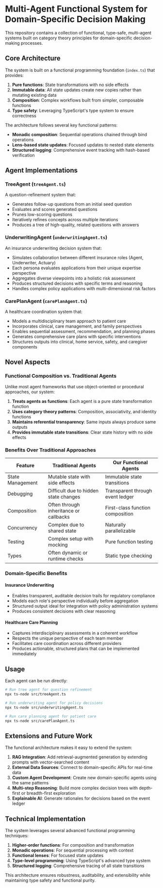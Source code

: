 # Multi-Agent Functional System for Domain-Specific Decision Making

This repository contains a collection of functional, type-safe, multi-agent systems built on category theory principles for domain-specific decision-making processes.

## Core Architecture

The system is built on a functional programming foundation (`index.ts`) that provides:

1. **Pure functions**: State transformations with no side effects
2. **Immutable data**: All state updates create new copies rather than mutating existing data
3. **Composition**: Complex workflows built from simpler, composable functions
4. **Type safety**: Leveraging TypeScript's type system to ensure correctness

The architecture follows several key functional patterns:
- **Monadic composition**: Sequential operations chained through bind operations
- **Lens-based state updates**: Focused updates to nested state elements
- **Structured logging**: Comprehensive event tracking with hash-based verification

## Agent Implementations

### TreeAgent (`treeAgent.ts`)

A question-refinement system that:
- Generates follow-up questions from an initial seed question
- Evaluates and scores generated questions
- Prunes low-scoring questions
- Iteratively refines concepts across multiple iterations
- Produces a tree of high-quality, related questions with answers

### UnderwritingAgent (`underwritingAgent.ts`)

An insurance underwriting decision system that:
- Simulates collaboration between different insurance roles (Agent, Underwriter, Actuary)
- Each persona evaluates applications from their unique expertise perspective
- Aggregates diverse viewpoints into a holistic risk assessment
- Produces structured decisions with specific terms and reasoning
- Handles complex policy applications with multi-dimensional risk factors

### CarePlanAgent (`carePlanAgent.ts`)

A healthcare coordination system that:
- Models a multidisciplinary team approach to patient care
- Incorporates clinical, care management, and family perspectives
- Enables sequential assessment, recommendation, and planning phases
- Generates comprehensive care plans with specific interventions
- Structures outputs into clinical, home service, safety, and caregiver components

## Novel Aspects

### Functional Composition vs. Traditional Agents

Unlike most agent frameworks that use object-oriented or procedural approaches, our system:

1. **Treats agents as functions**: Each agent is a pure state transformation function
2. **Uses category theory patterns**: Composition, associativity, and identity functions
3. **Maintains referential transparency**: Same inputs always produce same outputs
4. **Provides immutable state transitions**: Clear state history with no side effects

### Benefits Over Traditional Approaches

| Feature | Traditional Agents | Our Functional Agents |
|---------|-------------------|----------------------|
| State Management | Mutable state with side effects | Immutable state transitions |
| Debugging | Difficult due to hidden state changes | Transparent through event ledger |
| Composition | Often through inheritance or callbacks | First-class function composition |
| Concurrency | Complex due to shared state | Naturally parallelizable |
| Testing | Complex setup with mocking | Pure function testing |
| Types | Often dynamic or runtime checks | Static type checking |

### Domain-Specific Benefits

#### Insurance Underwriting

- Enables transparent, auditable decision trails for regulatory compliance
- Models each role's perspective individually before aggregation
- Structured output ideal for integration with policy administration systems
- Produces consistent decisions with clear reasoning

#### Healthcare Care Planning

- Captures interdisciplinary assessments in a coherent workflow
- Respects the unique perspective of each team member
- Facilitates care coordination across different providers
- Produces actionable, structured plans that can be implemented immediately

## Usage

Each agent can be run directly:

```bash
# Run tree agent for question refinement
npx ts-node src/treeAgent.ts

# Run underwriting agent for policy decisions
npx ts-node src/underwritingAgent.ts

# Run care planning agent for patient care
npx ts-node src/carePlanAgent.ts
```

## Extensions and Future Work

The functional architecture makes it easy to extend the system:

1. **RAG Integration**: Add retrieval-augmented generation by extending prompts with vector-searched content
2. **External Data Sources**: Connect to domain-specific APIs for real-time data
3. **Custom Agent Development**: Create new domain-specific agents using the same patterns
4. **Multi-step Reasoning**: Build more complex decision trees with depth-first or breadth-first exploration
5. **Explainable AI**: Generate rationales for decisions based on the event ledger

## Technical Implementation

The system leverages several advanced functional programming techniques:

1. **Higher-order functions**: For composition and transformation
2. **Monadic operations**: For sequential processing with context
3. **Functional lenses**: For focused state updates
4. **Type-level programming**: Using TypeScript's advanced type system
5. **Structured logging**: Comprehensive tracing of all state transitions

This architecture ensures robustness, auditability, and extensibility while maintaining type safety and functional purity. 